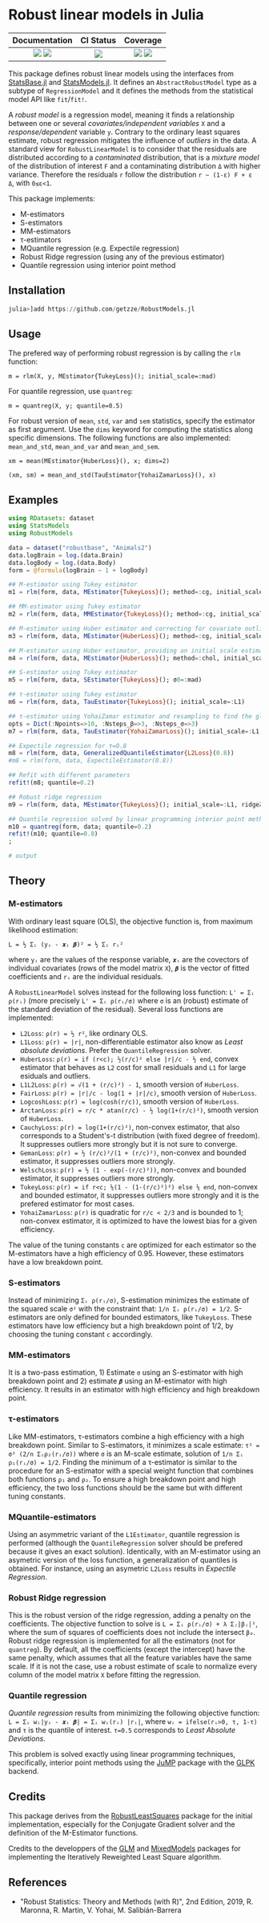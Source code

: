 # Robust linear models in Julia

| Documentation | CI Status | Coverage |
|:-------------------:|:------------------:|:-----------------:|
| [![][docs-stable-img]][docs-stable-url] [![][docs-latest-img]][docs-latest-url] | [![][CI-img]][CI-url] | [![][coveralls-img]][coveralls-url] [![][codecov-img]][codecov-url] |

[docs-latest-img]: https://img.shields.io/badge/docs-latest-blue.svg
[docs-latest-url]: https://getzze.github.io/RobustModels.jl/dev

[docs-stable-img]: https://img.shields.io/badge/docs-stable-blue.svg
[docs-stable-url]: https://getzze.github.io/RobustModels.jl/stable

[CI-img]: https://github.com/getzze/RobustModels.jl/workflows/CI/badge.svg
[CI-url]: https://github.com/getzze/RobustModels.jl/actions

[coveralls-img]: https://img.shields.io/coveralls/github/getzze/RobustModels.jl?label=Coveralls&logo=coveralls
[coveralls-url]: https://coveralls.io/github/getzze/RobustModels.jl?branch=master

[codecov-img]: https://img.shields.io/codecov/c/github/getzze/RobustModels.jl?label=Codecov&logo=codecov
[codecov-url]: https://codecov.io/gh/getzze/RobustModels.jl/branch/master


This package defines robust linear models using the interfaces from
[StatsBase.jl](https://github.com/JuliaStats/StatsBase.jl) and
[StatsModels.jl](https://github.com/JuliaStats/StatsModels.jl).
It defines an `AbstractRobustModel` type as a subtype of `RegressionModel` and
it defines the methods from the statistical model API like `fit`/`fit!`.

A _robust model_ is a regression model, meaning it finds a relationship between one or
several _covariates/independent variables_ `X` and a _response/dependent_ variable `y`.
Contrary to the ordinary least squares estimate, robust regression mitigates the influence
of _outliers_ in the data. A standard view for `RobustLinearModel` is to consider that the residuals
are distributed according to a _contaminated_ distribution, that is a _mixture model_
of the distribution of interest `F` and a contaminating distribution `Δ` with higher variance.
Therefore the residuals `r` follow the distribution `r ~ (1-ε) F + ε Δ`, with `0≤ε<1`.

This package implements:

* M-estimators
* S-estimators
* MM-estimators
* τ-estimators
* MQuantile regression (e.g. Expectile regression)
* Robust Ridge regression (using any of the previous estimator)
* Quantile regression using interior point method

## Installation

```julia
julia>]add https://github.com/getzze/RobustModels.jl
```

## Usage

The prefered way of performing robust regression is by calling the `rlm` function:

`m = rlm(X, y, MEstimator{TukeyLoss}(); initial_scale=:mad)`

For quantile regression, use `quantreg`:

`m = quantreg(X, y; quantile=0.5)`

For robust version of `mean`, `std`, `var` and `sem` statistics, specify the estimator as first argument.
Use the `dims` keyword for computing the statistics along specific dimensions.
The following functions are also implemented: `mean_and_std`, `mean_and_var` and `mean_and_sem`.

`xm = mean(MEstimator{HuberLoss}(), x; dims=2)`

`(xm, sm) = mean_and_std(TauEstimator{YohaiZamarLoss}(), x)`


## Examples

```julia
using RDatasets: dataset
using StatsModels
using RobustModels

data = dataset("robustbase", "Animals2")
data.logBrain = log.(data.Brain)
data.logBody = log.(data.Body)
form = @formula(logBrain ~ 1 + logBody)

## M-estimator using Tukey estimator
m1 = rlm(form, data, MEstimator{TukeyLoss}(); method=:cg, initial_scale=:mad)

## MM-estimator using Tukey estimator
m2 = rlm(form, data, MMEstimator{TukeyLoss}(); method=:cg, initial_scale=:L1)

## M-estimator using Huber estimator and correcting for covariate outliers using leverage
m3 = rlm(form, data, MEstimator{HuberLoss}(); method=:cg, initial_scale=:L1, correct_leverage=true)

## M-estimator using Huber estimator, providing an initial scale estimate and using Cholesky method of solving.
m4 = rlm(form, data, MEstimator{HuberLoss}(); method=:chol, initial_scale=15.0)

## S-estimator using Tukey estimator
m5 = rlm(form, data, SEstimator{TukeyLoss}(); σ0=:mad)

## τ-estimator using Tukey estimator
m6 = rlm(form, data, TauEstimator{TukeyLoss}(); initial_scale=:L1)

## τ-estimator using YohaiZamar estimator and resampling to find the global minimum
opts = Dict(:Npoints=>10, :Nsteps_β=>3, :Nsteps_σ=>3)
m7 = rlm(form, data, TauEstimator{YohaiZamarLoss}(); initial_scale=:L1, resample=true, resampling_options=opts)

## Expectile regression for τ=0.8
m8 = rlm(form, data, GeneralizedQuantileEstimator{L2Loss}(0.8))
#m8 = rlm(form, data, ExpectileEstimator(0.8))

## Refit with different parameters
refit!(m8; quantile=0.2)

## Robust ridge regression
m9 = rlm(form, data, MEstimator{TukeyLoss}(); initial_scale=:L1, ridgeλ=1.0)

## Quantile regression solved by linear programming interior point method
m10 = quantreg(form, data; quantile=0.2)
refit!(m10; quantile=0.8)
;

# output

```

## Theory

### M-estimators

With ordinary least square (OLS), the objective function is, from maximum likelihood estimation:

`L = ½ Σᵢ (yᵢ - 𝒙ᵢ 𝜷)² = ½ Σᵢ rᵢ²`

where `yᵢ` are the values of the response variable, `𝒙ᵢ` are the covectors of individual covariates
(rows of the model matrix `X`), `𝜷` is the vector of fitted coefficients and `rᵢ` are the individual residuals.

A `RobustLinearModel` solves instead for the following loss function: `L' = Σᵢ ρ(rᵢ)`
(more precisely `L' = Σᵢ ρ(rᵢ/σ)` where `σ` is an (robust) estimate of the standard deviation of the residual).
Several loss functions are implemented:

- `L2Loss`: `ρ(r) = ½ r²`, like ordinary OLS.
- `L1Loss`: `ρ(r) = |r|`, non-differentiable estimator also know as _Least absolute deviations_. Prefer the `QuantileRegression` solver.
- `HuberLoss`: `ρ(r) = if (r<c); ½(r/c)² else |r|/c - ½ end`, convex estimator that behaves as `L2` cost for small residuals and `L1` for large esiduals and outliers.
- `L1L2Loss`: `ρ(r) = √(1 + (r/c)²) - 1`, smooth version of `HuberLoss`.
- `FairLoss`: `ρ(r) = |r|/c - log(1 + |r|/c)`, smooth version of `HuberLoss`.
- `LogcoshLoss`: `ρ(r) = log(cosh(r/c))`, smooth version of `HuberLoss`.
- `ArctanLoss`: `ρ(r) = r/c * atan(r/c) - ½ log(1+(r/c)²)`, smooth version of `HuberLoss`.
- `CauchyLoss`: `ρ(r) = log(1+(r/c)²)`, non-convex estimator, that also corresponds to a Student's-t distribution (with fixed degree of freedom). It suppresses outliers more strongly but it is not sure to converge.
- `GemanLoss`: `ρ(r) = ½ (r/c)²/(1 + (r/c)²)`, non-convex and bounded estimator, it suppresses outliers more strongly.
- `WelschLoss`: `ρ(r) = ½ (1 - exp(-(r/c)²))`, non-convex and bounded estimator, it suppresses outliers more strongly.
- `TukeyLoss`: `ρ(r) = if r<c; ⅙(1 - (1-(r/c)²)³) else ⅙ end`, non-convex and bounded estimator, it suppresses outliers more strongly and it is the prefered estimator for most cases.
- `YohaiZamarLoss`: `ρ(r)` is quadratic for `r/c < 2/3` and is bounded to 1; non-convex estimator, it is optimized to have the lowest bias for a given efficiency.

The value of the tuning constants `c` are optimized for each estimator so the M-estimators have a high efficiency of 0.95. However, these estimators have a low breakdown point.

### S-estimators

Instead of minimizing `Σᵢ ρ(rᵢ/σ)`, S-estimation minimizes the estimate of the squared scale `σ²` with the constraint that: `1/n Σᵢ ρ(rᵢ/σ) = 1/2`.
S-estimators are only defined for bounded estimators, like `TukeyLoss`.
These estimators have low efficiency but a high breakdown point of 1/2, by choosing the tuning constant `c` accordingly.

### MM-estimators

It is a two-pass estimation, 1) Estimate `σ` using an S-estimator with high breakdown point and 2) estimate `𝜷` using an M-estimator with high efficiency.
It results in an estimator with high efficiency and high breakdown point.

### τ-estimators

Like MM-estimators, τ-estimators combine a high efficiency with a high breakdown point.
Similar to S-estimators, it minimizes a scale estimate:
`τ² = σ² (2/n Σᵢρ₂(rᵢ/σ))` where `σ` is an M-scale estimate, solution of `1/n Σᵢ ρ₁(rᵢ/σ) = 1/2`.
Finding the minimum of a τ-estimator is similar to the procedure for an S-estimator with a special weight function
that combines both functions `ρ₁` and `ρ₂`. To ensure a high breakdown point and high efficiency,
the two loss functions should be the same but with different tuning constants.

### MQuantile-estimators

Using an asymmetric variant of the `L1Estimator`, quantile regression is performed
(although the `QuantileRegression` solver should be prefered because it gives an exact solution).
Identically, with an M-estimator using an asymetric version of the loss function,
a generalization of quantiles is obtained. For instance, using an asymetric `L2Loss` results in _Expectile Regression_.

### Robust Ridge regression

This is the robust version of the ridge regression, adding a penalty on the coefficients.
The objective function to solve is `L = Σᵢ ρ(rᵢ/σ) + λ Σⱼ|βⱼ|²`, where the sum of squares of
coefficients does not include the intersect `β₀`.
Robust ridge regression is implemented for all the estimators (not for `quantreg`).
By default, all the coefficients (except the intercept) have the same penalty, which assumes that
all the feature variables have the same scale. If it is not the case, use a robust estimate of scale
to normalize every column of the model matrix `X` before fitting the regression.

### Quantile regression

_Quantile regression_ results from minimizing the following objective function:
`L = Σᵢ wᵢ|yᵢ - 𝒙ᵢ 𝜷| = Σᵢ wᵢ(rᵢ) |rᵢ|`,
where `wᵢ = ifelse(rᵢ>0, τ, 1-τ)` and `τ` is the quantile of interest. `τ=0.5` corresponds to _Least Absolute Deviations_.

This problem is solved exactly using linear programming techniques,
specifically, interior point methods using the [JuMP](https://github.com/JuliaOpt/JuMP.jl)
package with the [GLPK](https://github.com/JuliaOpt/GLPK.jl) backend.


## Credits

This package derives from the [RobustLeastSquares](https://github.com/FugroRoames/RobustLeastSquares.jl)
package for the initial implementation, especially for the Conjugate Gradient
solver and the definition of the M-Estimator functions.

Credits to the developpers of the [GLM](https://github.com/JuliaStats/GLM.jl)
and [MixedModels](https://github.com/JuliaStats/MixedModels.jl) packages
for implementing the Iteratively Reweighted Least Square algorithm.

## References

- "Robust Statistics: Theory and Methods (with R)", 2nd Edition, 2019, R. Maronna, R. Martin, V. Yohai, M. Salibián-Barrera
